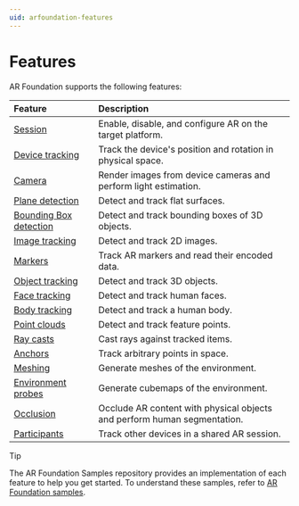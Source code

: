 ```yaml
---
uid: arfoundation-features
---
```

# Features

AR Foundation supports the following features:

| Feature | Description |
| :------ | :---------- |
| [Session](xref:arfoundation-session) | Enable, disable, and configure AR on the target platform. |
| [Device tracking](xref:arfoundation-device-tracking) | Track the device's position and rotation in physical space. |
| [Camera](xref:arfoundation-camera) | Render images from device cameras and perform light estimation. |
| [Plane detection](xref:arfoundation-plane-detection) | Detect and track flat surfaces. |
| [Bounding Box detection](xref:arfoundation-bounding-box-detection) | Detect and track bounding boxes of 3D objects. |
| [Image tracking](xref:arfoundation-image-tracking) | Detect and track 2D images. |
| [Markers](xref:arfoundation-markers) | Track AR markers and read their encoded data. |
| [Object tracking](xref:arfoundation-object-tracking) | Detect and track 3D objects. |
| [Face tracking](xref:arfoundation-face-tracking) | Detect and track human faces. |
| [Body tracking](xref:UnityEngine.XR.ARFoundation.ARHumanBodyManager) | Detect and track a human body. |
| [Point clouds](xref:arfoundation-point-clouds) | Detect and track feature points. |
| [Ray casts](xref:arfoundation-raycasts) | Cast rays against tracked items. |
| [Anchors](xref:arfoundation-anchors) | Track arbitrary points in space. |
| [Meshing](xref:arfoundation-meshing) | Generate meshes of the environment. |
| [Environment probes](xref:arfoundation-environment-probes) | Generate cubemaps of the environment. |
| [Occlusion](xref:arfoundation-occlusion) | Occlude AR content with physical objects and perform human segmentation. |
| [Participants](xref:arfoundation-participant-tracking) | Track other devices in a shared AR session. |

> [!TIP]
> The AR Foundation Samples repository provides an implementation of each feature to help you get started. To understand these samples, refer to [AR Foundation samples](xref:arfoundation-samples).
